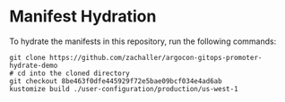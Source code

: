 # Manifest Hydration

To hydrate the manifests in this repository, run the following commands:

```shell
git clone https://github.com/zachaller/argocon-gitops-promoter-hydrate-demo
# cd into the cloned directory
git checkout 8be463f0dfe445929f72e5bae09bcf034e4ad6ab
kustomize build ./user-configuration/production/us-west-1
```

